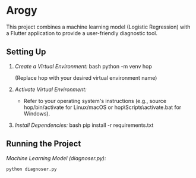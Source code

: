 # Arogy

This project combines a machine learning model (Logistic Regression) with a Flutter application to provide a user-friendly diagnostic tool.

## Setting Up

1. *Create a Virtual Environment:*
    bash
    python -m venv hop
    
    (Replace hop with your desired virtual environment name)
2. *Activate Virtual Environment:*
    - Refer to your operating system's instructions (e.g., source hop/bin/activate for Linux/macOS or hop\Scripts\activate.bat for Windows).
3. *Install Dependencies:*
    bash
    pip install -r requirements.txt
    

## Running the Project

*Machine Learning Model (diagnoser.py):*

```bash
python diagnoser.py